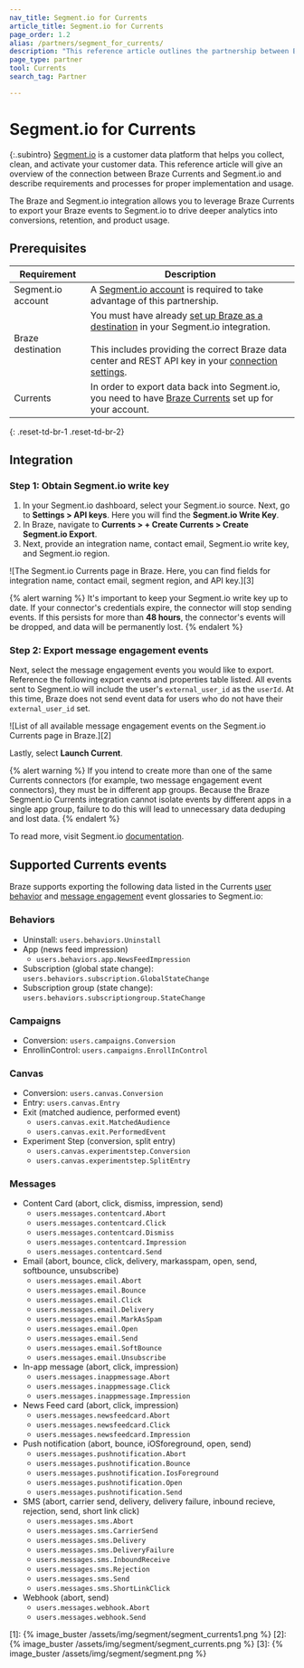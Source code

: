 ```yaml
---
nav_title: Segment.io for Currents
article_title: Segment.io for Currents
page_order: 1.2
alias: /partners/segment_for_currents/
description: "This reference article outlines the partnership between Braze Currents and Segment.io, a customer data platform that collects and routes information between sources in your marketing stack."
page_type: partner
tool: Currents
search_tag: Partner

---
```


# Segment.io for Currents  

{:.subintro}
[Segment.io](https://segment.com) is a customer data platform that helps you collect, clean, and activate your customer data. This reference article will give an overview of the connection between Braze Currents and Segment.io and describe requirements and processes for proper implementation and usage.

The Braze and Segment.io integration allows you to leverage Braze Currents to export your Braze events to Segment.io to drive deeper analytics into conversions, retention, and product usage. 

## Prerequisites

| Requirement | Description |
| ----------- | ----------- |
| Segment.io account | A [Segment.io account](https://app.segment.com/login) is required to take advantage of this partnership. |
| Braze destination | You must have already [set up Braze as a destination]({{site.baseurl}}/partners/data_and_infrastructure_agility/customer_data_platform/segment/segment/#connection-settings/) in your Segment.io integration.<br><br>This includes providing the correct Braze data center and REST API key in your [connection settings]({{site.baseurl}}/partners/data_and_infrastructure_agility/customer_data_platform/segment/segment/#connection-settings). |
| Currents | In order to export data back into Segment.io, you need to have [Braze Currents]({{site.baseurl}}/user_guide/data_and_analytics/braze_currents/#access-currents) set up for your account. |
{: .reset-td-br-1 .reset-td-br-2}

## Integration

### Step 1: Obtain Segment.io write key

1. In your Segment.io dashboard, select your Segment.io source. Next, go to **Settings > API keys**. Here you will find the **Segment.io Write Key**.
2. In Braze, navigate to **Currents > + Create Currents > Create Segment.io Export**.
3. Next, provide an integration name, contact email, Segment.io write key, and Segment.io region.

![The Segment.io Currents page in Braze. Here, you can find fields for integration name, contact email, segment region, and API key.][3]

{% alert warning %}
It's important to keep your Segment.io write key up to date. If your connector's credentials expire, the connector will stop sending events. If this persists for more than **48 hours**, the connector's events will be dropped, and data will be permanently lost.
{% endalert %}

### Step 2: Export message engagement events 

Next, select the message engagement events you would like to export. Reference the following export events and properties table listed. All events sent to Segment.io will include the user's `external_user_id` as the `userId`. At this time, Braze does not send event data for users who do not have their `external_user_id` set.

![List of all available message engagement events on the Segment.io Currents page in Braze.][2]

Lastly, select **Launch Current**.

{% alert warning %}
If you intend to create more than one of the same Currents connectors (for example, two message engagement event connectors), they must be in different app groups. Because the Braze Segment.io Currents integration cannot isolate events by different apps in a single app group, failure to do this will lead to unnecessary data deduping and lost data. 
{% endalert %}

To read more, visit Segment.io [documentation](https://segment.com/docs/sources/cloud-apps/appboy/).

## Supported Currents events

Braze supports exporting the following data listed in the Currents [user behavior]({{site.baseurl}}/user_guide/data_and_analytics/braze_currents/event_glossary/customer_behavior_events/) and [message engagement]({{site.baseurl}}/user_guide/data_and_analytics/braze_currents/event_glossary/message_engagement_events/) event glossaries to Segment.io:
 
### Behaviors
- Uninstall: `users.behaviors.Uninstall`
- App (news feed impression)
  - `users.behaviors.app.NewsFeedImpression`
- Subscription (global state change): `users.behaviors.subscription.GlobalStateChange`
- Subscription group (state change): `users.behaviors.subscriptiongroup.StateChange`
  
### Campaigns
<!--- Abort// not live yet-->
- Conversion: `users.campaigns.Conversion`
- EnrollinControl: `users.campaigns.EnrollInControl`
  
### Canvas
<!--- Abort// not live yet-->
- Conversion: `users.canvas.Conversion`
- Entry: `users.canvas.Entry`
- Exit (matched audience, performed event)
  - `users.canvas.exit.MatchedAudience`
  - `users.canvas.exit.PerformedEvent`
- Experiment Step (conversion, split entry)
  - `users.canvas.experimentstep.Conversion`
  - `users.canvas.experimentstep.SplitEntry`

### Messages
- Content Card (abort, click, dismiss, impression, send)
  - `users.messages.contentcard.Abort`
  - `users.messages.contentcard.Click`
  - `users.messages.contentcard.Dismiss`
  - `users.messages.contentcard.Impression`
  - `users.messages.contentcard.Send`
- Email (abort, bounce, click, delivery, markasspam, open, send, softbounce, unsubscribe)
  - `users.messages.email.Abort`
  - `users.messages.email.Bounce`
  - `users.messages.email.Click`
  - `users.messages.email.Delivery`
  - `users.messages.email.MarkAsSpam`
  - `users.messages.email.Open`
  - `users.messages.email.Send`
  - `users.messages.email.SoftBounce`
  - `users.messages.email.Unsubscribe`
- In-app message (abort, click, impression)
  - `users.messages.inappmessage.Abort`
  - `users.messages.inappmessage.Click`
  - `users.messages.inappmessage.Impression`
- News Feed card (abort, click, impression)
  - `users.messages.newsfeedcard.Abort`
  - `users.messages.newsfeedcard.Click`
  - `users.messages.newsfeedcard.Impression`
- Push notification (abort, bounce, iOSforeground, open, send)
  - `users.messages.pushnotification.Abort`
  - `users.messages.pushnotification.Bounce`
  - `users.messages.pushnotification.IosForeground`
  - `users.messages.pushnotification.Open`
  - `users.messages.pushnotification.Send`
- SMS (abort, carrier send, delivery, delivery failure, inbound recieve, rejection, send, short link click)
  - `users.messages.sms.Abort`
  - `users.messages.sms.CarrierSend`
  - `users.messages.sms.Delivery`
  - `users.messages.sms.DeliveryFailure`
  - `users.messages.sms.InboundReceive`
  - `users.messages.sms.Rejection`
  - `users.messages.sms.Send`
  - `users.messages.sms.ShortLinkClick`
- Webhook (abort, send)
  - `users.messages.webhook.Abort`
  - `users.messages.webhook.Send`

[1]: {% image_buster /assets/img/segment/segment_currents1.png %}
[2]: {% image_buster /assets/img/segment/segment_currents.png %}
[3]: {% image_buster /assets/img/segment/segment.png %}
